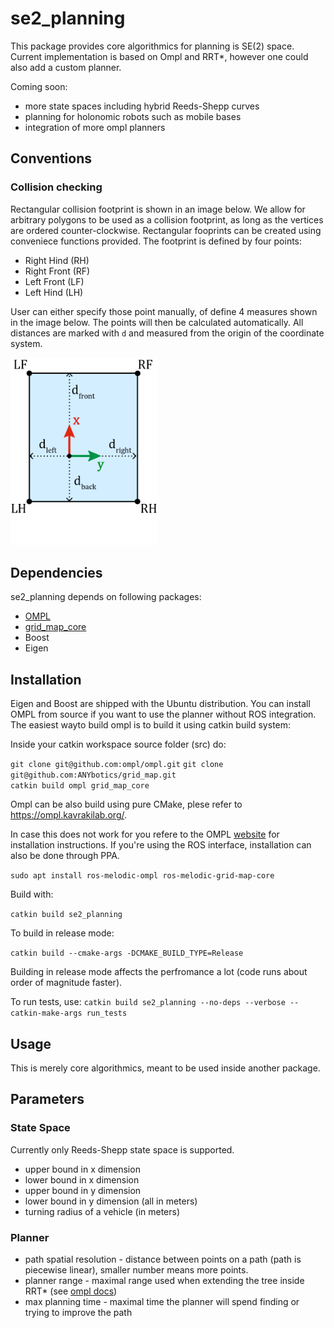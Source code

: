 # se2_planning
This package provides core algorithmics for planning is SE(2) space. Current implementation is based on Ompl and RRT*, however one could also add a custom planner.

Coming soon:
* more state spaces including hybrid Reeds-Shepp curves
* planning for holonomic robots such as mobile bases
* integration of more ompl planners

## Conventions

### Collision checking
Rectangular collision footprint is shown in an image below. We allow for arbitrary polygons to be used as a collision footprint, as long as the vertices are ordered counter-clockwise. Rectangular fooprints can be created using conveniece functions provided. The footprint is defined by four points:   

* Right Hind (RH)
* Right Front (RF)
* Left Front (LF)
* Left Hind (LH)

User can either specify those point manually, of define 4 measures shown in the image below. The points will then be calculated automatically. All distances are marked with `d` and measured from the origin of the coordinate system.

[<img src="doc/collision_footprint_conventions.png" width="235" height="300">](collision_footprint_conventions.pdf)

## Dependencies

se2_planning depends on following packages:

- [OMPL](https://github.com/ompl/ompl)
- [grid_map_core](https://github.com/ANYbotics/grid_map)
- Boost
- Eigen

## Installation

Eigen and Boost are shipped with the Ubuntu distribution. You can install OMPL from source if you want to use the planner without ROS integration. The easiest wayto build ompl is to build it using catkin build system:

Inside your catkin workspace source folder (src) do:  

`git clone git@github.com:ompl/ompl.git`
`git clone git@github.com:ANYbotics/grid_map.git`    
`catkin build ompl grid_map_core` 

Ompl can be also build using pure CMake, plese refer to https://ompl.kavrakilab.org/.

In case this does not work for you refere to the OMPL [website](https://github.com/ompl/ompl/blob/master/doc/markdown/installation.md) for installation instructions. If you're using the ROS interface, installation can also be done through PPA.

`sudo apt install ros-melodic-ompl ros-melodic-grid-map-core`

Build with:

`catkin build se2_planning`  

To build in release mode:  

`catkin build --cmake-args -DCMAKE_BUILD_TYPE=Release`  

Building in release mode affects the perfromance a lot (code runs about order of magnitude faster).  

To run tests, use:
`catkin build se2_planning --no-deps --verbose --catkin-make-args run_tests`

## Usage
This is merely core algorithmics, meant to be used inside another package.

## Parameters

### State Space
Currently only Reeds-Shepp state space is supported.
* upper bound in x dimension
* lower bound in x dimension
* upper bound in y dimension
* lower bound in y dimension (all in meters)
* turning radius of a vehicle (in meters)

### Planner
* path spatial resolution - distance between points on a path (path is piecewise linear), smaller number means more points.
* planner range - maximal range used when extending the tree inside RRT* (see [ompl docs](https://ompl.kavrakilab.org/classompl_1_1geometric_1_1RRTstar.html#gRRTstar))
* max planning time - maximal time the planner will spend finding or trying to improve the path
